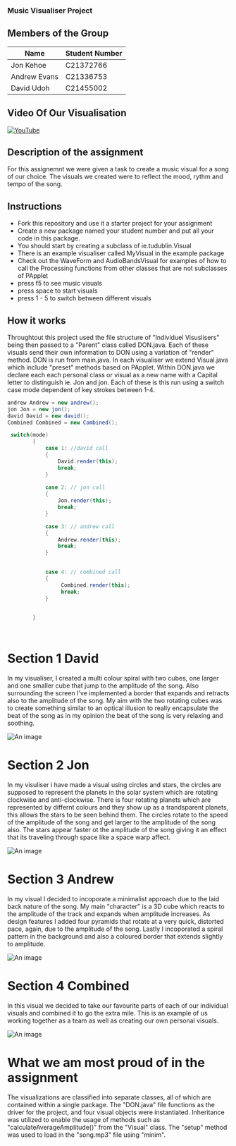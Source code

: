 ### Music Visualiser Project


## Members of the Group

| Name | Student Number |
|-----------|-----------|
| Jon Kehoe | C21372766 |
| Andrew Evans | C21336753 |
| David Udoh | C21455002 |




## Video Of Our Visualisation

[![YouTube](http://img.youtube.com/vi/J2kHSSFA4NU/0.jpg)](https://www.youtube.com/watch?v=J2kHSSFA4NU)


## Description of the assignment
For this assignemnt we were given a task to create a music visual for a song of our choice. The visuals we created were to reflect the mood, rythm and tempo of the song. 

## Instructions
- Fork this repository and use it a starter project for your assignment
- Create a new package named your student number and put all your code in this package.
- You should start by creating a subclass of ie.tudublin.Visual
- There is an example visualiser called MyVisual in the example package
- Check out the WaveForm and AudioBandsVisual for examples of how to call the Processing functions from other classes that are not subclasses of PApplet
- press f5 to see music visuals
- press space to start visuals
- press 1 - 5 to switch between different visuals


## How it works 

Throughtout this project used the file structure of "Individuel Visuslisers" being then passed to a "Parent" class called DON.java. Each of these visuals send their own information to DON using a variation of "render" method. DON is run from main.java. In each visualiser we extend Visual.java which include "preset" methods based on PApplet. Within DON.java we declare each each personal class or visual as a new name with a Capital letter to distinguish ie. Jon and jon. Each of these is this run using a switch case mode dependent of key strokes between 1-4.

```Java
andrew Andrew = new andrew();
jon Jon = new jon();
david David = new david();
Combined Combined = new Combined();
```



```Java
 switch(mode)
        {
            case 1: //david call 
            {
                David.render(this);
                break;
            }
            
            case 2: // jon call
            {
                Jon.render(this);
                break;
            }

            case 3: // andrew call
            {
                Andrew.render(this);
                break;
            }

            
            case 4: // combined call
            {
                 Combined.render(this);
                 break;
            }

           
        }

        
```


# Section 1 David
In my visualiser, I created a multi colour spiral with two cubes, one larger and one smaller cube that jump to the amplitude of the song. Also surrounding the screen I’ve implemented a border that expands and retracts also to the amplitude of the song. My aim with the two rotating cubes was to create something similar to an optical illusion to really encapsulate the beat of the song as in my opinion the beat of the song is very relaxing and soothing.

![An image](images/david.png)

# Section 2 Jon
In my visuliser i have made a visual using circles and stars, the circles are supposed to represent the planets in the solar system which are rotating clockwise and anti-clockwise. There is four rotating planets which are represented by differnt colours and they show up as a trandsparent planets, this allows the stars to be seen behind them. The circles rotate to the speed of the amplitude of the song and get larger to the amplitude of the song also. The stars appear faster ot the amplitude of the song giving it an effect that its traveling through space like a space warp affect.

![An image](images/jon.png)


# Section 3 Andrew
In my visual I decided to incoporate a minimalist approach due to the laid back nature of the song. My main "character" is a 3D cube which reacts to the amplitude of the track and expands when amplitude increases. As design features I added four pyramids that rotate at a very quick, distorted pace, again, due to the amplitude of the song. Lastly I incoporated a spiral pattern in the background and also a coloured border that extends slightly to amplitude.

![An image](images/andrew.png)

# Section 4 Combined
In this visual we decided to take our favourite parts of each of our individual visuals and combined it to go the extra mile. This is an example of us working together as a team as well as creating our own personal visuals.

![An image](images/combined.png)


# What we am most proud of in the assignment

The visualizations are classified into separate classes, all of which are contained within a single package. The "DON.java" file functions as the driver for the project, and four visual objects were instantiated. Inheritance was utilized to enable the usage of methods such as "calculateAverageAmplitude()" from the "Visual" class. The "setup" method was used to load in the "song.mp3" file using "minim".